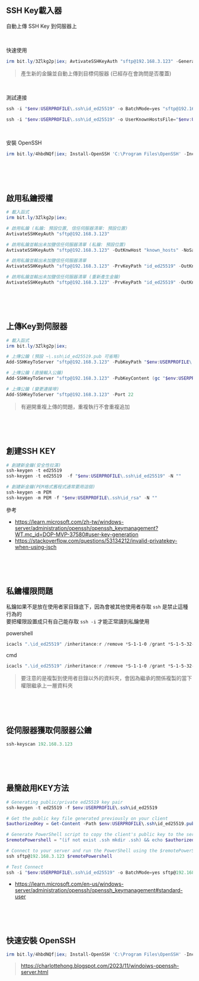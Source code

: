 ## SSH Key載入器
自動上傳 SSH Key 到伺服器上

<br>

快速使用

```ps1
irm bit.ly/3Zlkg2p|iex; AvtivateSSHKeyAuth "sftp@192.168.3.123" -GeneratePrvKey
```

> 產生新的金鑰並自動上傳到目標伺服器 (已經存在會詢問是否覆蓋)


<br>

測試連接
```ps1
ssh -i "$env:USERPROFILE\.ssh\id_ed25519" -o BatchMode=yes "sftp@192.168.3.123" "echo Connect successful."
```

```ps1
ssh -i "$env:USERPROFILE\.ssh\id_ed25519" -o UserKnownHostsFile="$env:USERPROFILE\.ssh\known_hosts" -o BatchMode=yes "sftp@192.168.3.123" "echo Connect successful."
```

<br>

安裝 OpenSSH
```ps1
irm bit.ly/4hbdNQf|iex; Install-OpenSSH 'C:\Program Files\OpenSSH' -IncludeServer -OpenFirewall
```



<br><br><br>

## 啟用私鑰授權
```ps1
# 載入函式
irm bit.ly/3Zlkg2p|iex;

# 啟用私鑰 (私鑰: 預設位置, 信任伺服器清單: 預設位置)
AvtivateSSHKeyAuth "sftp@192.168.3.123"

# 啟用私鑰並輸出未加鹽信任伺服器清單 (私鑰: 預設位置)
AvtivateSSHKeyAuth "sftp@192.168.3.123" -OutKnwHost "known_hosts" -NoSalt

# 啟用私鑰並輸出未加鹽信任伺服器清單
AvtivateSSHKeyAuth "sftp@192.168.3.123" -PrvKeyPath "id_ed25519" -OutKnwHost "known_hosts" -NoSalt

# 啟用私鑰並輸出未加鹽信任伺服器清單 (重新產生金鑰)
AvtivateSSHKeyAuth "sftp@192.168.3.123" -PrvKeyPath "id_ed25519" -OutKnwHost "known_hosts" -NoSalt -GeneratePrvKey


```



<br><br><br>

## 上傳Key到伺服器

```ps1
# 載入函式
irm bit.ly/3Zlkg2p|iex;

# 上傳公鑰 (預設 ~\.ssh\id_ed25519.pub 可省略)
Add-SSHKeyToServer "sftp@192.168.3.123" -PubKeyPath "$env:USERPROFILE\.ssh\id_ed25519.pub"

# 上傳公鑰 (直接輸入公鑰)
Add-SSHKeyToServer "sftp@192.168.3.123" -PubKeyContent (gc "$env:USERPROFILE\.ssh\id_ed25519.pub")

# 上傳公鑰 (變更連接埠)
Add-SSHKeyToServer "sftp@192.168.3.123" -Port 22


```

> 有避開重複上傳的問題，重複執行不會重複追加



<br><br><br>

## 創建SSH KEY

```ps1
# 創建新金鑰(安全性拉滿)
ssh-keygen -t ed25519
ssh-keygen -t ed25519  -f "$env:USERPROFILE\.ssh\id_ed25519" -N ""

# 創建新金鑰(PEM格式舊程式通常要用這個)
ssh-keygen -m PEM
ssh-keygen -m PEM -f "$env:USERPROFILE\.ssh\id_rsa" -N ""


```

參考
- https://learn.microsoft.com/zh-tw/windows-server/administration/openssh/openssh_keymanagement?WT.mc_id=DOP-MVP-37580#user-key-generation
- https://stackoverflow.com/questions/53134212/invalid-privatekey-when-using-jsch



<br><br><br>

## 私鑰權限問題
私鑰如果不是放在使用者家目錄底下，因為會被其他使用者存取 `ssh` 是禁止這種行為的  
要把權限設置成只有自己能存取 `ssh -i` 才能正常讀到私鑰使用  

powershell
```powershell
icacls ".\id_ed25519" /inheritance:r /remove *S-1-1-0 /grant *S-1-5-32-544:F /grant *S-1-5-18:F /grant "$($env:USERNAME):M"
```

cmd
```ps1
icacls ".\id_ed25519" /inheritance:r /remove *S-1-1-0 /grant *S-1-5-32-544:F /grant *S-1-5-18:F /grant "%username%:R"
```

> 要注意的是複製到使用者目錄以外的資料夾，會因為繼承的關係複製的當下權限繼承上一層資料夾  



<br><br><br>

## 從伺服器獲取伺服器公鑰

```powershell
ssh-keyscan 192.168.3.123
```



<br><br><br>

## 最簡啟用KEY方法

```ps1
# Generating public/private ed25519 key pair
ssh-keygen -t ed25519 -f $env:USERPROFILE\.ssh\id_ed25519

# Get the public key file generated previously on your client
$authorizedKey = Get-Content -Path $env:USERPROFILE\.ssh\id_ed25519.pub

# Generate PowerShell script to copy the client's public key to the server's authorized_keys.
$remotePowershell = "(if not exist .ssh mkdir .ssh) && echo $authorizedKey >> .ssh\authorized_keys"

# Connect to your server and run the PowerShell using the $remotePowerShell variable
ssh sftp@192.168.3.123 $remotePowershell

# Test Connect
ssh -i "$env:USERPROFILE\.ssh\id_ed25519" -o BatchMode=yes sftp@192.168.3.123 "echo Connect successful."


```

- https://learn.microsoft.com/en-us/windows-server/administration/openssh/openssh_keymanagement#standard-user




<br><br><br>

## 快速安裝 OpenSSH

```ps1
irm bit.ly/4hbdNQf|iex; Install-OpenSSH 'C:\Program Files\OpenSSH' -IncludeServer -OpenFirewall
```

> https://charlottehong.blogspot.com/2023/11/windoiws-openssh-server.html
